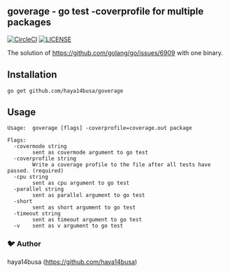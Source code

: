 ## goverage - go test -coverprofile for multiple packages

[![CircleCI](https://circleci.com/gh/haya14busa/goverage.svg?style=svg)](https://circleci.com/gh/haya14busa/goverage)
[![LICENSE](https://img.shields.io/badge/license-MIT-blue.svg)](LICENSE)

The solution of https://github.com/golang/go/issues/6909 with one binary.

## Installation

```
go get github.com/haya14busa/goverage
```

## Usage

```
Usage:  goverage [flags] -coverprofile=coverage.out package

Flags:
  -covermode string
        sent as covermode argument to go test
  -coverprofile string
        Write a coverage profile to the file after all tests have passed. (required)
  -cpu string
        sent as cpu argument to go test
  -parallel string
        sent as parallel argument to go test
  -short
        sent as short argument to go test
  -timeout string
        sent as timeout argument to go test
  -v    sent as v argument to go test
```

### :bird: Author
haya14busa (https://github.com/haya14busa)
